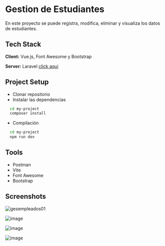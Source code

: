 
# Gestion de Estudiantes

En este proyecto se puede registra, modifica, eliminar y visualiza los datos de estudiantes.


## Tech Stack

**Client:** Vue.js, Font Awesome y Bootstrap 

**Server:** Laravel [click aqui](https://github.com/pierorado/crud-laravel-vuejs) 


## Project Setup

- Clonar repositorio
- Instalar las dependencias
```bash
  cd my-project
  composer install
```
- Compilación
```bash
  cd my-project
  npm run dev
```
## Tools

- Postman
- Vite
- Font Awesome 
- Bootstrap


## Screenshots

![gesempleados01](https://github.com/pierorado/crud-laravel-vuejs/assets/43764514/2752194b-5828-4c01-9cdd-a459c56eff29)

![image](https://github.com/pierorado/CRUD-Front-LaravelVuejs/assets/43764514/bb499910-b398-419c-a7a9-061b2a706fb5)

![image](https://github.com/pierorado/CRUD-Front-LaravelVuejs/assets/43764514/c54f05f0-c82c-438c-984e-c26403bf9e11)

![image](https://github.com/pierorado/CRUD-Front-LaravelVuejs/assets/43764514/357b614e-b3fd-47c9-81a8-85a05b2c8ff3)
